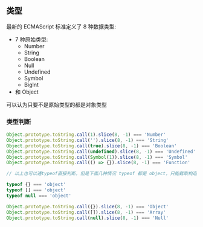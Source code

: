 ## 类型

最新的 ECMAScript 标准定义了 8 种数据类型:

- 7 种原始类型:
  - Number
  - String
  - Boolean
  - Null
  - Undefined
  - Symbol
  - BigInt
- 和 Object

可以认为只要不是原始类型的都是对象类型

### 类型判断

```js
Object.prototype.toString.call(1).slice(8, -1) === 'Number'
Object.prototype.toString.call('').slice(8, -1) === 'String'
Object.prototype.toString.call(true).slice(8, -1) === 'Boolean'
Object.prototype.toString.call(undefined).slice(8, -1) === 'Undefined'
Object.prototype.toString.call(Symbol(1)).slice(8, -1) === 'Symbol'
Object.prototype.toString.call(() => {}).slice(8, -1) === 'Function'

// 以上也可以通typeof直接判断，但是下面几种情况 typeof 都是 object，只能截取构造函数判断

typeof {} === 'object'
typeof [] === 'object'
typeof null === 'object'

Object.prototype.toString.call({}).slice(8, -1) === 'Object'
Object.prototype.toString.call([]).slice(8, -1) === 'Array'
Object.prototype.toString.call(null).slice(8, -1) === 'Null'
```
